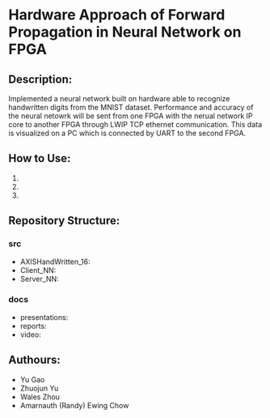 # Hardware Approach of Forward Propagation in Neural Network on FPGA

## Description:
Implemented a neural network built on hardware able to recognize handwritten digits from the MNIST dataset. Performance and accuracy of the neural netowrk will be sent from one FPGA with the nerual network IP core to another FPGA through LWIP TCP ethernet communication. This data is visualized on a PC which is connected by UART to the second FPGA.

## How to Use:
1.
2.
3.

## Repository Structure:
### src
- AXISHandWritten_16: 
- Client_NN: 
- Server_NN: 

### docs
- presentations: 
- reports: 
- video: 

## Authours:
- Yu Gao
- Zhuojun Yu
- Wales Zhou
- Amarnauth (Randy) Ewing Chow


